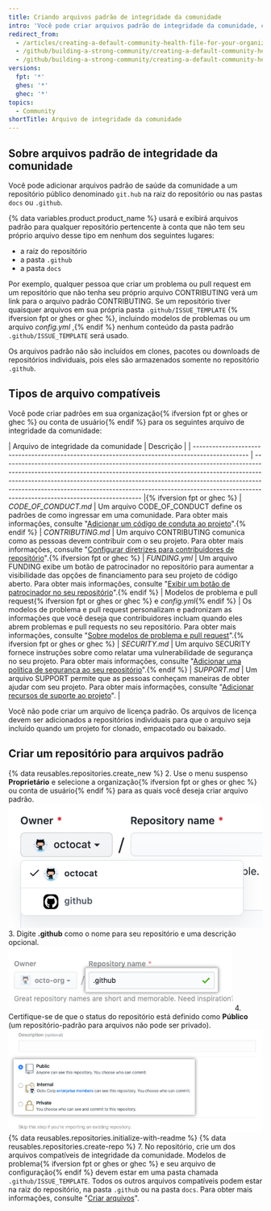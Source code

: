 ```yaml
---
title: Criando arquivos padrão de integridade da comunidade
intro: 'Você pode criar arquivos padrão de integridade da comunidade, como CONTRIBUTING e CODE_OF_CONDUCT. Os arquivos padrão serão usados para qualquer repositório pertencente à conta que não contém seu próprio arquivo desse tipo.'
redirect_from:
  - /articles/creating-a-default-community-health-file-for-your-organization
  - /github/building-a-strong-community/creating-a-default-community-health-file-for-your-organization
  - /github/building-a-strong-community/creating-a-default-community-health-file
versions:
  fpt: '*'
  ghes: '*'
  ghec: '*'
topics:
  - Community
shortTitle: Arquivo de integridade da comunidade
---
```


## Sobre arquivos padrão de integridade da comunidade

Você pode adicionar arquivos padrão de saúde da comunidade a um repositório público denominado `git.hub` na raiz do repositório ou nas pastas `docs` ou `.github`.

{% data variables.product.product_name %} usará e exibirá arquivos padrão para qualquer repositório pertencente à conta que não tem seu próprio arquivo desse tipo em nenhum dos seguintes lugares:
- a raiz do repositório
- a pasta `.github`
- a pasta `docs`

Por exemplo, qualquer pessoa que criar um problema ou pull request em um repositório que não tenha seu próprio arquivo CONTRIBUTING verá um link para o arquivo padrão CONTRIBUTING. Se um repositório tiver quaisquer arquivos em sua própria pasta `.github/ISSUE_TEMPLATE` {% ifversion fpt or ghes or ghec %}, incluindo modelos de problemas ou um arquivo *config.yml* ,{% endif %} nenhum conteúdo da pasta padrão `.github/ISSUE_TEMPLATE` será usado.

Os arquivos padrão não são incluídos em clones, pacotes ou downloads de repositórios individuais, pois eles são armazenados somente no repositório `.github`.

## Tipos de arquivo compatíveis

Você pode criar padrões em sua organização{% ifversion fpt or ghes or ghec %} ou conta de usuário{% endif %} para os seguintes arquivo de integridade da comunidade:

| Arquivo de integridade da comunidade                                                            | Descrição                                                                                                                                                                                                                                                                                                                                                           |
| ----------------------------------------------------------------------------------------------- | ------------------------------------------------------------------------------------------------------------------------------------------------------------------------------------------------------------------------------------------------------------------------------------------------------------------------------------------------------------------- |{% ifversion fpt or ghec %}
| *CODE_OF_CONDUCT.md*                                                                          | Um arquivo CODE_OF_CONDUCT define os padrões de como ingressar em uma comunidade. Para obter mais informações, consulte "[Adicionar um código de conduta ao projeto](/articles/adding-a-code-of-conduct-to-your-project/)".{% endif %}
| *CONTRIBUTING.md*                                                                               | Um arquivo CONTRIBUTING comunica como as pessoas devem contribuir com o seu projeto. Para obter mais informações, consulte "[Configurar diretrizes para contribuidores de repositório](/articles/setting-guidelines-for-repository-contributors/)".{% ifversion fpt or ghec %}
| *FUNDING.yml*                                                                                   | Um arquivo FUNDING exibe um botão de patrocinador no repositório para aumentar a visibilidade das opções de financiamento para seu projeto de código aberto. Para obter mais informações, consulte "[Exibir um botão de patrocinador no seu repositório](/articles/displaying-a-sponsor-button-in-your-repository)".{% endif %}
| Modelos de problema e pull request{% ifversion fpt or ghes or ghec %} e *config.yml*{% endif %} | Os modelos de problema e pull request personalizam e padronizam as informações que você deseja que contribuidores incluam quando eles abrem problemas e pull requests no seu repositório. Para obter mais informações, consulte "[Sobre modelos de problema e pull request](/articles/about-issue-and-pull-request-templates/)".{% ifversion fpt or ghes or ghec %}
| *SECURITY.md*                                                                                   | Um arquivo SECURITY fornece instruções sobre como relatar uma vulnerabilidade de segurança no seu projeto. Para obter mais informações, consulte "[Adicionar uma política de segurança ao seu repositório](/code-security/getting-started/adding-a-security-policy-to-your-repository)".{% endif %}
| *SUPPORT.md*                                                                                    | Um arquivo SUPPORT permite que as pessoas conheçam maneiras de obter ajudar com seu projeto. Para obter mais informações, consulte "[Adicionar recursos de suporte ao projeto](/articles/adding-support-resources-to-your-project/)".                                                                                                                               |

Você não pode criar um arquivo de licença padrão. Os arquivos de licença devem ser adicionados a repositórios individuais para que o arquivo seja incluído quando um projeto for clonado, empacotado ou baixado.

## Criar um repositório para arquivos padrão

{% data reusables.repositories.create_new %}
2. Use o menu suspenso **Proprietário** e selecione a organização{% ifversion fpt or ghes or ghec %} ou conta de usuário{% endif %} para as quais você deseja criar arquivo padrão. ![Menu suspenso Owner (Proprietário)](/assets/images/help/repository/create-repository-owner.png)
3. Digite **.github** como o nome para seu repositório e uma descrição opcional. ![Campo Create repository (Criar repositório)](/assets/images/help/repository/default-file-repository-name.png)
4. Certifique-se de que o status do repositório está definido como **Público** (um repositório-padrão para arquivos não pode ser privado). ![Botões de opção para selecionar status privado ou público](/assets/images/help/repository/create-repository-public-private.png)
{% data reusables.repositories.initialize-with-readme %}
{% data reusables.repositories.create-repo %}
7. No repositório, crie um dos arquivos compatíveis de integridade da comunidade. Modelos de problema{% ifversion fpt or ghes or ghec %} e seu arquivo de configuração{% endif %} devem estar em uma pasta chamada `.github/ISSUE_TEMPLATE`. Todos os outros arquivos compatíveis podem estar na raiz do repositório, na pasta `.github` ou na pasta `docs`. Para obter mais informações, consulte "[Criar arquivos](/articles/creating-new-files/)".
